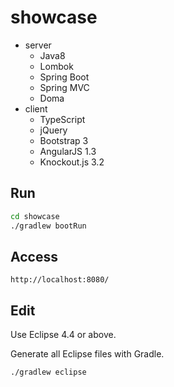 
# showcase

* server
  * Java8
  * Lombok
  * Spring Boot
  * Spring MVC
  * Doma
* client
  * TypeScript
  * jQuery
  * Bootstrap 3
  * AngularJS 1.3
  * Knockout.js 3.2

## Run

```sh
cd showcase
./gradlew bootRun
```

## Access

```
http://localhost:8080/
```

## Edit

Use Eclipse 4.4 or above.

Generate all Eclipse files with Gradle.

```sh
./gradlew eclipse
```
